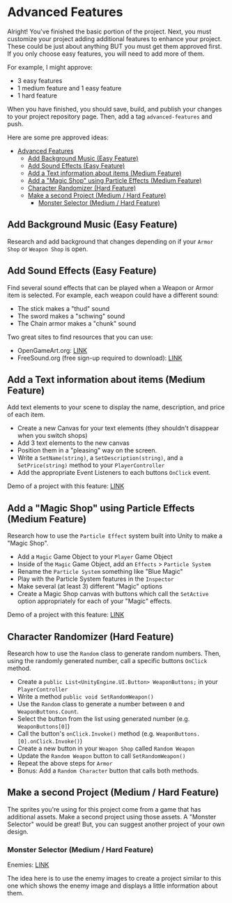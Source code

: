 # Advanced Features

Alright! You've finished the basic portion of the project. Next, you must
customize your project adding additional features to enhance your project. These
could be just about anything BUT you must get them approved first. If you only
choose easy features, you will need to add more of them.

For example, I might approve:

* 3 easy features
* 1 medium feature and 1 easy feature
* 1 hard feature

When you have finished, you should save, build, and publish your changes to your project repository page. Then, add a tag `advanced-features` and push.

Here are some pre approved ideas:

- [Advanced Features](#advanced-features)
  - [Add Background Music (Easy Feature)](#add-background-music-easy-feature)
  - [Add Sound Effects (Easy Feature)](#add-sound-effects-easy-feature)
  - [Add a Text information about items (Medium Feature)](#add-a-text-information-about-items-medium-feature)
  - [Add a "Magic Shop" using Particle Effects (Medium Feature)](#add-a-magic-shop-using-particle-effects-medium-feature)
  - [Character Randomizer (Hard Feature)](#character-randomizer-hard-feature)
  - [Make a second Project (Medium / Hard Feature)](#make-a-second-project-medium--hard-feature)
    - [Monster Selector (Medium / Hard Feature)](#monster-selector-medium--hard-feature)

## Add Background Music (Easy Feature)

Research and add background that changes depending on if your `Armor Shop` or
`Weapon Shop` is open.

## Add Sound Effects (Easy Feature)

Find several sound effects that can be played when a Weapon or Armor item is
selected. For example, each weapon could have a different sound: 

* The stick makes a "thud" sound
* The sword makes a "schwing" sound
* The Chain armor makes a "chunk" sound

Two great sites to find resources that you can use:

* OpenGameArt.org: [LINK](https://opengameart.org/)
* FreeSound.org (free sign-up required to download): [LINK](http://www.freesound.org/)

## Add a Text information about items (Medium Feature)

Add text elements to your scene to display the name, description, and price of
each item.

* Create a new Canvas for your text elements (they shouldn't disappear when you
  switch shops)
* Add 3 text elements to the new canvas
* Position them in a "pleasing" way on the screen.
* Write a `SetName(string)`, a `SetDescription(string)`, and a
  `SetPrice(string)` method to your `PlayerController`
* Add the appropriate Event Listeners to each buttons `OnClick` event.

Demo of a project with this feature: [LINK](https://jcollard.github.io/CharacterCreatorDemo/)

## Add a "Magic Shop" using Particle Effects (Medium Feature)

Research how to use the `Particle Effect` system built into Unity to make a
"Magic Shop".

* Add a `Magic` Game Object to your `Player` Game Object
* Inside of the `Magic` Game Object, add an `Effects` > `Particle System`
* Rename the `Particle System` something like "Blue Magic"
* Play with the Particle System features in the `Inspector`
* Make several (at least 3) different "Magic" options
* Create a Magic Shop canvas with buttons which call the `SetActive` option
  appropriately for each of your "Magic" effects.

Demo of a project with this feature: [LINK](https://jcollard.github.io/CharacterCreatorDemo/)

## Character Randomizer (Hard Feature)

Research how to use the `Random` class to generate random numbers. Then, using
the randomly generated number, call a specific buttons `OnClick` method.

* Create a `public List<UnityEngine.UI.Button> WeaponButtons;` in your
  `PlayerController`
* Write a method `public void SetRandomWeapon()`
* Use the `Random` class to generate a number between `0` and
  `WeaponButtons.Count`.
* Select the button from the list using generated number (e.g.
  `WeaponButtons[0]`)
* Call the button's `onClick.Invoke()` method (e.g.
  `WeaponButtons.[0].onClick.Invoke()`)
* Create a new button in your `Weapon Shop` called `Random Weapon`
* Update the `Random Weapon` button to call `SetRandomWeapon()`
* Repeat the above steps for `Armor`
* Bonus: Add a `Random Character` button that calls both methods.

## Make a second Project (Medium / Hard Feature)

The sprites you're using for this project come from a game that has additional
assets. Make a second project using those assets. A "Monster Selector" would be
great! But, you can suggest another project of your own design.

### Monster Selector (Medium / Hard Feature)

Enemies: [LINK](Files/enemies.zip)

The idea here is to use the enemy images to create a project similar to this one
which shows the enemy image and displays a little information about them.